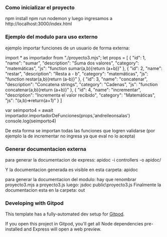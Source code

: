 ### Como inicializar el proyecto

npm install
npm run nodemon
y luego ingresamos a http://localhost:3000/index.html


### Ejemplo del modulo para uso externo

ejemplo importar funciones de un usuario de forma externa:

import * as importador from "./proyecto3.mjs";
let props = [
    {
        "id": 1,
        "name": "sumar",
        "description": "Suma dos valores",
        "category": "matemáticas",
        "js": "function sumar(a,b){return (a+b)}"
    },
    {
        "id": 2,
        "name": "restar",
        "description": "Resta a - b",
        "category": "matemáticas",
        "js": "function restar(a,b){return (a-b)}"
    },
    {
        "id": 3,
        "name": "concatenar",
        "description": "Concatena strings",
        "category": "Cadenas",
        "js": "function concatenar(a,b){return (a+b)}"
    },
    {
        "id": 4,
        "name": "incrementar",
        "description": "Incrementa el valor recibido",
        "category": "Matemáticas",
        "js": "(a,b)=>return(a+1)"
    }
]

var seimporto4 = await importador.importadorDeFunciones(props,'andreileonsalas')
console.log(seimporto4)

De esta forma se importan todas las funciones que logren validarse (por ejemplo la de incrementar no ingresa ya que eval no lo acepta)

### Generar documentacion externa

para generar la documentacion de express:
apidoc -i controllers -o apidoc/

Y la documentacion generada es visible en esta carpeta: apidoc

para generar la documentacion del modulo:
hay que renombrar proyecto3.mjs a proyecto3.js
luego: jsdoc public\proyecto3.js 
Finalmente la documentacion esta en la carpeta: out

### Developing with Gitpod

This template has a fully-automated dev setup for [Gitpod](https://docs.gitlab.com/ee/integration/gitpod.html).

If you open this project in Gitpod, you'll get all Node dependencies pre-installed and Express will open a web preview.
